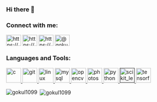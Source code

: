 ### Hi there 👋

<!--
**gokul1099/gokul1099** is a ✨ _special_ ✨ repository because its `README.md` (this file) appears on your GitHub profile.

<h1 align="center">Hi 👋, I'm Gokulakrishnan</h1>
<h3 align="center">Passionate about Deep Learning and Computer Vision</h3>

<p align="left"> <img src="https://komarev.com/ghpvc/?username=gokul1099" alt="gokul1099" /> </p>

- 🌱 I’m currently learning **Machine Learning**

- 👨‍💻 All of my projects are available at [https://gokul1099.github.io./](https://gokul1099.github.io./)

- 📝 I occasionally write articles on [https://medium.com/@gokul1999](https://medium.com/@gokul1999)

- 💬 Ask me about **Machine Learning, Deep Learning, Computer Vision**

- 📫 How to reach me **sgokulcse10@gmail.com**

### Blogs posts
<!-- BLOG-POST-LIST:START -->
<!-- BLOG-POST-LIST:END -->

<p align="left">
<h3 align="left">Connect with me:</h3>
<a href="https://linkedin.com/in/https://www.linkedin.com/in/gokul1099/" target="blank"><img align="center" src="https://cdn.jsdelivr.net/npm/simple-icons@3.0.1/icons/linkedin.svg" alt="https://www.linkedin.com/in/gokul1099/" height="30" width="40" /></a>
<a href="https://stackoverflow.com/users/https://stackoverflow.com/users/10040685/gokulakrishnan" target="blank"><img align="center" src="https://cdn.jsdelivr.net/npm/simple-icons@3.0.1/icons/stackoverflow.svg" alt="https://stackoverflow.com/users/10040685/gokulakrishnan" height="30" width="40" /></a>
<a href="https://kaggle.com/https://www.kaggle.com/genialgokul1099" target="blank"><img align="center" src="https://cdn.jsdelivr.net/npm/simple-icons@3.0.1/icons/kaggle.svg" alt="https://www.kaggle.com/genialgokul1099" height="30" width="40" /></a>
<a href="https://medium.com/@gokul1999" target="blank"><img align="center" src="https://cdn.jsdelivr.net/npm/simple-icons@3.0.1/icons/medium.svg" alt="@gokul1999" height="30" width="40" /></a>
</p>

<h3 align="left">Languages and Tools:</h3>
<p align="left"> <a href="https://www.cprogramming.com/" target="_blank"> <img src="https://devicons.github.io/devicon/devicon.git/icons/c/c-original.svg" alt="c" width="40" height="40"/> </a> <a href="https://git-scm.com/" target="_blank"> <img src="https://www.vectorlogo.zone/logos/git-scm/git-scm-icon.svg" alt="git" width="40" height="40"/> </a>  <a href="https://www.linux.org/" target="_blank"> <img src="https://devicons.github.io/devicon/devicon.git/icons/linux/linux-original.svg" alt="linux" width="40" height="40"/> </a> <a href="https://www.mysql.com/" target="_blank"> <img src="https://devicons.github.io/devicon/devicon.git/icons/mysql/mysql-original-wordmark.svg" alt="mysql" width="40" height="40"/> </a> <a href="https://opencv.org/" target="_blank"> <img src="https://www.vectorlogo.zone/logos/opencv/opencv-icon.svg" alt="opencv" width="40" height="40"/> </a> <a href="https://www.photoshop.com/en" target="_blank"> <img src="https://devicons.github.io/devicon/devicon.git/icons/photoshop/photoshop-plain.svg" alt="photoshop" width="40" height="40"/> </a> <a href="https://www.python.org" target="_blank"> <img src="https://devicons.github.io/devicon/devicon.git/icons/python/python-original.svg" alt="python" width="40" height="40"/> </a> <a href="" target="_blank"> <img src="https://upload.wikimedia.org/wikipedia/commons/0/05/Scikit_learn_logo_small.svg" alt="scikit_learn" width="40" height="40"/> </a> <a href="https://www.tensorflow.org" target="_blank"> <img src="https://www.vectorlogo.zone/logos/tensorflow/tensorflow-icon.svg" alt="tensorflow" width="40" height="40"/> </a> </p>

<p><img align="left" src="https://github-readme-stats.vercel.app/api/top-langs/?username=gokul1099&layout=compact" alt="gokul1099" /></p>

<p>&nbsp;<img align="center" src="https://github-readme-stats.vercel.app/api?username=gokul1099&show_icons=true" alt="gokul1099" /></p>

